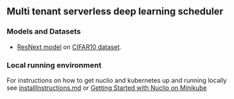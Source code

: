 ## Multi tenant serverless deep learning scheduler

### Models and Datasets
* [ResNext model](https://github.com/lfz/ResNeXt-DenseNet) on [CIFAR10 dataset](https://www.cs.toronto.edu/~kriz/cifar.html).

### Local running environment
For instructions on how to get nuclio and kubernetes up and running locally see [installInstructions.md](https://github.com/Frans-Lukas/DLScheduler/blob/main/InstallInstructions.md) or [Getting Started with Nuclio on Minikube](https://nuclio.io/docs/latest/setup/minikube/getting-started-minikube/)
